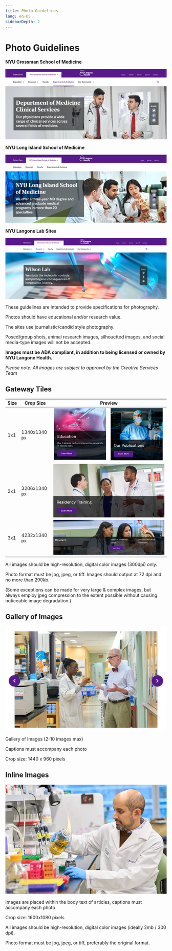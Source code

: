 ```yaml
---
title: Photo Guidelines
lang: en-US
sidebarDepth: 2
---
```


# Photo Guidelines

**NYU Grossman School of Medicine**

![](https://raw.githubusercontent.com/irwinchyi/imgbed/master/img/Layer%202.png)

**NYU Long Island School of Medicine**

![](https://raw.githubusercontent.com/irwinchyi/imgbed/master/img/Layer%201.png)

**NYU Langone Lab Sites**

![](https://raw.githubusercontent.com/irwinchyi/imgbed/master/img/Layer%203.png)

These guidelines are intended to provide specifications for photography.

Photos should have educational and/or research value. 

The sites use journalistic/candid style photography.

Posed/group shots, animal research images, silhouetted images, and social media-type images will not be accepted.

**Images must be ADA compliant, in addition to being licensed or owned by NYU Langone Health.** 

*Please note: All images are subject to approval by the Creative Services Team*



## Gateway Tiles

| Size | Crop Size    | Preview                                                      |
| ---- | ------------ | ------------------------------------------------------------ |
| 1x1  | 1340x1340 px | ![](https://raw.githubusercontent.com/irwinchyi/imgbed/master/img/20230207100048.png) |
| 2x1  | 3206x1340 px | ![](https://raw.githubusercontent.com/irwinchyi/imgbed/master/img/Layer%206.png) |
| 3x1  | 4232x1340 px | ![](https://raw.githubusercontent.com/irwinchyi/imgbed/master/img/dasdasd.png) |

All images should be high-resolution, digital color images (300dpi) only. 

Photo format must be jpg,  jpeg, or tiff. Images should output at 72 dpi and no more than 290kb. 

(Some exceptions can be made for very large & complex images, but always employ jpeg compression to the extent possible without causing noticeable image degradation.) 



## Gallery of Images

![](https://raw.githubusercontent.com/irwinchyi/imgbed/master/img/dsajkdsal.png)

Gallery of Images (2-10 images max)

Captions must accompany each photo

Crop size: 1440 x 960 pixels 



## Inline Images

![](https://raw.githubusercontent.com/irwinchyi/imgbed/master/img/das12312.png)

Images are placed within the body text of articles, captions must accompany each photo

Crop size: 1600x1080 pixels



All images should be high-resolution, digital color images (ideally 2mb / 300 dpi). 

Photo format must be jpg, jpeg, or tiff, preferably the original format. 
